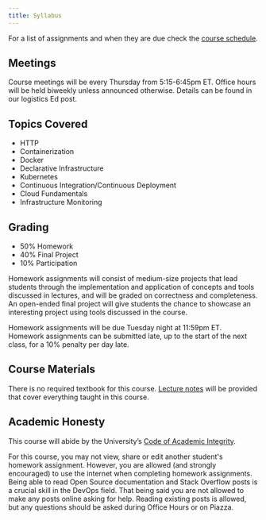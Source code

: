 ```yaml
---
title: Syllabus
---
```


For a list of assignments and when they are due check the [course schedule](/lectures).

## Meetings

Course meetings will be every Thursday from 5:15-6:45pm ET. Office hours will be held biweekly unless announced otherwise. Details can be found in our logistics Ed post.

## Topics Covered

* HTTP
* Containerization
* Docker
* Declarative Infrastructure
* Kubernetes
* Continuous Integration/Continuous Deployment
* Cloud Fundamentals
* Infrastructure Monitoring

## Grading

* 50% Homework
* 40% Final Project
* 10% Participation

Homework assignments will consist of medium-size projects that lead students through the implementation
and application of concepts and tools discussed in lectures, and will be graded on correctness and
completeness. An open-ended final project will give students the chance to showcase an interesting project
using tools discussed in the course.

Homework assignments will be due Tuesday night at 11:59pm ET. Homework assignments can be submitted late, up to the start of the next class, for a 10% penalty per day late.

## Course Materials

There is no required textbook for this course. [Lecture notes](/lectures) will be provided that cover everything taught in this course.

## Academic Honesty

This course will abide by the University’s [Code of Academic Integrity](https://catalog.upenn.edu/pennbook/code-of-academic-integrity/).

For this course, you may not view, share or edit another student's homework assignment. However, you are allowed (and strongly encouraged) to use the internet when completing homework assignments. Being able to read Open Source documentation and Stack Overflow posts is a crucial skill in the DevOps field. That being said you are not allowed to make any posts online asking for help. Reading existing posts is allowed, but any questions should be asked during Office Hours or on Piazza.

